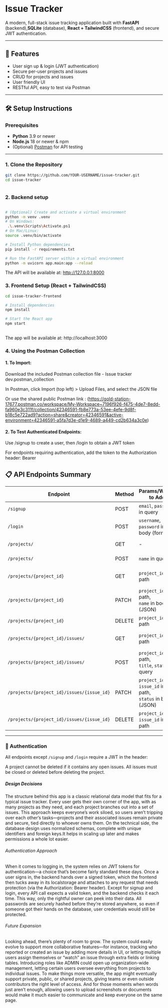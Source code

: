 # Issue Tracker

A modern, full-stack issue tracking application built with **FastAPI** (backend),**SQLite** (database), **React + TailwindCSS** (frontend), and secure JWT authentication.

---

## 🚀 Features

- User sign up & login (JWT authentication)
- Secure per-user projects and issues
- CRUD for projects and issues
- User friendly UI
- RESTful API, easy to test via Postman

---

## 🛠️ Setup Instructions

### Prerequisites

- **Python** 3.9 or newer
- **Node.js** 18 or newer & npm
- (Optional) [Postman](https://www.postman.com/) for API testing

---

### 1. Clone the Repository

```bash
git clone https://github.com/YOUR-USERNAME/issue-tracker.git
cd issue-tracker
 
```
### 2. Backend setup

```bash

# (Optional) Create and activate a virtual environment
python -m venv .venv
# On Windows:
 .\.venv\Scripts\Activate.ps1
# On Mac/Linux:
source .venv/bin/activate

# Install Python dependencies
pip install -r requirements.txt

# Run the FastAPI server within a virtual environment
python -m uvicorn app.main:app --reload
```
The API will be available at: http://127.0.0.1:8000

### 3. Frontend Setup (React + TailwindCSS)

```bash
cd issue-tracker-frontend 

# Install dependencies
npm install

# Start the React app
npm start
 
```
The app will be available at: http://localhost:3000

### 4. Using the Postman Collection
#### 1. To Import:
Download the included Postman collection file - Issue tracker dev.postman_collection

In Postman, click Import (top left) > Upload Files, and select the JSON file

Or use the shared public Postman link :
(https://gold-station-17677.postman.co/workspace/My-Workspace~7196f926-f475-4de7-8edd-fa960e3c311f/collection/42346591-fb8e773a-53ee-4efe-9d8f-b18c5e722ad9?action=share&creator=42346591&active-environment=42346591-a5fa7d3e-d1e9-4689-a449-cd2b634a3c0e)

#### 2. To Test Authenticated Endpoints:
Use /signup to create a user, then /login to obtain a JWT token

For endpoints requiring authentication, add the token to the Authorization header:
Bearer <your-access-token>

## 📋 API Endpoints Summary

| Endpoint                                              | Method | Params/Where to Add            | Auth Required | Description                        |
| ----------------------------------------------------- | ------ | ------------------------------ | ------------- | ---------------------------------- |
| `/signup`                                             | POST   | `email`, `password` in query   | No            | Register a new user                |
| `/login`                                              | POST   | `username`, `password` in body (form) | No    | Obtain JWT access token            |
| `/projects/`                                          | GET    | -                              | Yes           | List all user projects             |
| `/projects/`                                          | POST   | `name` in query                | Yes           | Create a new project               |
| `/projects/{project_id}`                              | GET    | `project_id` in path           | Yes           | Get details for a single project   |
| `/projects/{project_id}`                              | PATCH  | `project_id` in path,<br>`name` in body (JSON) | Yes | Update a project's name            |
| `/projects/{project_id}`                              | DELETE | `project_id` in path           | Yes           | Delete a project                   |
| `/projects/{project_id}/issues/`                      | GET    | `project_id` in path           | Yes           | List all issues in a project       |
| `/projects/{project_id}/issues/`                      | POST   | `project_id` in path,<br>`title`, `status` in query | Yes | Create a new issue in a project    |
| `/projects/{project_id}/issues/{issue_id}`            | PATCH  | `project_id`, `issue_id` in path,<br>`status` in body (JSON) | Yes | Update an issue's status           |
| `/projects/{project_id}/issues/{issue_id}`            | DELETE | `project_id`, `issue_id` in path | Yes         | Delete an issue                    |

---

### 🔑 Authentication

All endpoints except `/signup` and `/login` require a JWT in the header:


A project cannot be deleted if it contains any open issues. All issues must be closed or deleted before deleting the project.

##### Design Decisions

The structure behind this app is a classic relational data model that fits for a typical issue tracker. Every user gets their own corner of the app, with as many projects as they need, and each project branches out into a set of issues. This approach keeps everyone’s work siloed, so users aren’t tripping over each other’s tasks—projects and their associated issues remain private and secure, tied directly to whoever owns them. On the technical side, the database design uses normalized schemas, complete with unique identifiers and foreign keys.It helps in scaling up later and makes permissions a whole lot easier.


###### Authentication Approach

When it comes to logging in, the system relies on JWT tokens for authentication—a choice that’s become fairly standard these days. Once a user signs in, the backend hands over a signed token, which the frontend then tucks away in its localstorage and attaches to any request that needs protection (via the Authorization: Bearer header). Except for signup and login, every API call expects a valid token, and the backend checks it each time. This way, only the rightful owner can peek into their data. All passwords are securely hashed before they’re stored anywhere, so even if someone got their hands on the database, user credentials would still be protected.

###### Future Expansion

Looking ahead, there’s plenty of room to grow. The system could easily evolve to support more collaborative features—for instance, tracking who reported or created an issue by adding more details in UI, or letting multiple users assign themselves or “watch” an issue through extra fields or linking tables. Introducing roles like ADMIN could open up organization-wide management, letting certain users oversee everything from projects to individual issues. To make things more versatile, the app might eventually support private, public, or shared projects, giving teams or even outside contributors the right level of access. And for those moments when words just aren’t enough, allowing users to upload screenshots or documents would make it much easier to communicate and keep everyone on the same page.




